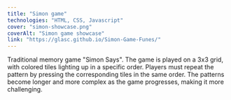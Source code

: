 ```yaml
---
title: "Simon game"
technologies: "HTML, CSS, Javascript"
cover: "simon-showcase.png"
coverAlt: "Simon game showcase"
link: "https://glasc.github.io/Simon-Game-Funes/"
---
```


Traditional memory game "Simon Says". The game is played on a 3x3 grid, with colored tiles lighting up in a specific order. Players must repeat the pattern by pressing the corresponding tiles in the same order. The patterns become longer and more complex as the game progresses, making it more challenging.
